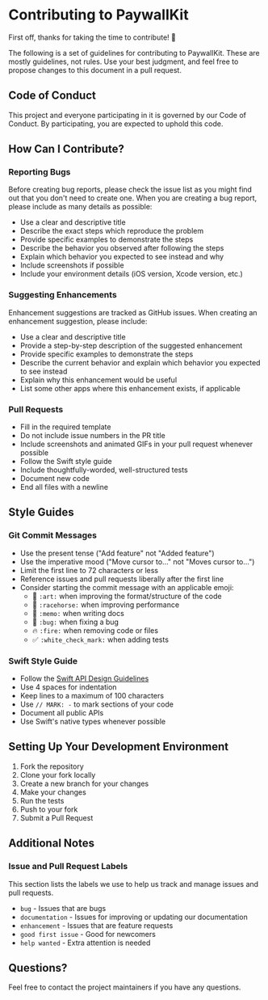 

# Contributing to PaywallKit

First off, thanks for taking the time to contribute! 🎉

The following is a set of guidelines for contributing to PaywallKit. These are mostly guidelines, not rules. Use your best judgment, and feel free to propose changes to this document in a pull request.

## Code of Conduct

This project and everyone participating in it is governed by our Code of Conduct. By participating, you are expected to uphold this code.

## How Can I Contribute?

### Reporting Bugs

Before creating bug reports, please check the issue list as you might find out that you don't need to create one. When you are creating a bug report, please include as many details as possible:

* Use a clear and descriptive title
* Describe the exact steps which reproduce the problem
* Provide specific examples to demonstrate the steps
* Describe the behavior you observed after following the steps
* Explain which behavior you expected to see instead and why
* Include screenshots if possible
* Include your environment details (iOS version, Xcode version, etc.)

### Suggesting Enhancements

Enhancement suggestions are tracked as GitHub issues. When creating an enhancement suggestion, please include:

* Use a clear and descriptive title
* Provide a step-by-step description of the suggested enhancement
* Provide specific examples to demonstrate the steps
* Describe the current behavior and explain which behavior you expected to see instead
* Explain why this enhancement would be useful
* List some other apps where this enhancement exists, if applicable

### Pull Requests

* Fill in the required template
* Do not include issue numbers in the PR title
* Include screenshots and animated GIFs in your pull request whenever possible
* Follow the Swift style guide
* Include thoughtfully-worded, well-structured tests
* Document new code
* End all files with a newline

## Style Guides

### Git Commit Messages

* Use the present tense ("Add feature" not "Added feature")
* Use the imperative mood ("Move cursor to..." not "Moves cursor to...")
* Limit the first line to 72 characters or less
* Reference issues and pull requests liberally after the first line
* Consider starting the commit message with an applicable emoji:
    * 🎨 `:art:` when improving the format/structure of the code
    * 🐎 `:racehorse:` when improving performance
    * 📝 `:memo:` when writing docs
    * 🐛 `:bug:` when fixing a bug
    * 🔥 `:fire:` when removing code or files
    * ✅ `:white_check_mark:` when adding tests

### Swift Style Guide

* Follow the [Swift API Design Guidelines](https://swift.org/documentation/api-design-guidelines/)
* Use 4 spaces for indentation
* Keep lines to a maximum of 100 characters
* Use `// MARK: -` to mark sections of your code
* Document all public APIs
* Use Swift's native types whenever possible

## Setting Up Your Development Environment

1. Fork the repository
2. Clone your fork locally
3. Create a new branch for your changes
4. Make your changes
5. Run the tests
6. Push to your fork
7. Submit a Pull Request

## Additional Notes

### Issue and Pull Request Labels

This section lists the labels we use to help us track and manage issues and pull requests.

* `bug` - Issues that are bugs
* `documentation` - Issues for improving or updating our documentation
* `enhancement` - Issues that are feature requests
* `good first issue` - Good for newcomers
* `help wanted` - Extra attention is needed

## Questions?

Feel free to contact the project maintainers if you have any questions.

